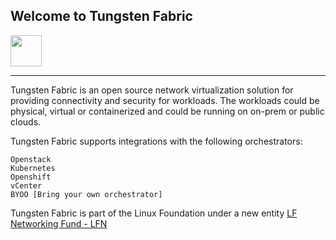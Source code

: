 ## Welcome to Tungsten Fabric 
<img src="https://avatars3.githubusercontent.com/u/36871657?s=200&v=4" width="50">

----

Tungsten Fabric is an open source network virtualization solution for
providing connectivity and security for workloads. The workloads could
be physical, virtual or containerized and could be running on on-prem 
or public clouds.

Tungsten Fabric supports integrations with the following orchestrators:
```
Openstack
Kubernetes
Openshift
vCenter
BYOO [Bring your own orchestrator]
```

Tungsten Fabric is part of the Linux Foundation under a new entity
[LF Networking Fund - LFN]

[LF Networking Fund - LFN]: https://www.linuxfoundation.org/projects/networking/
